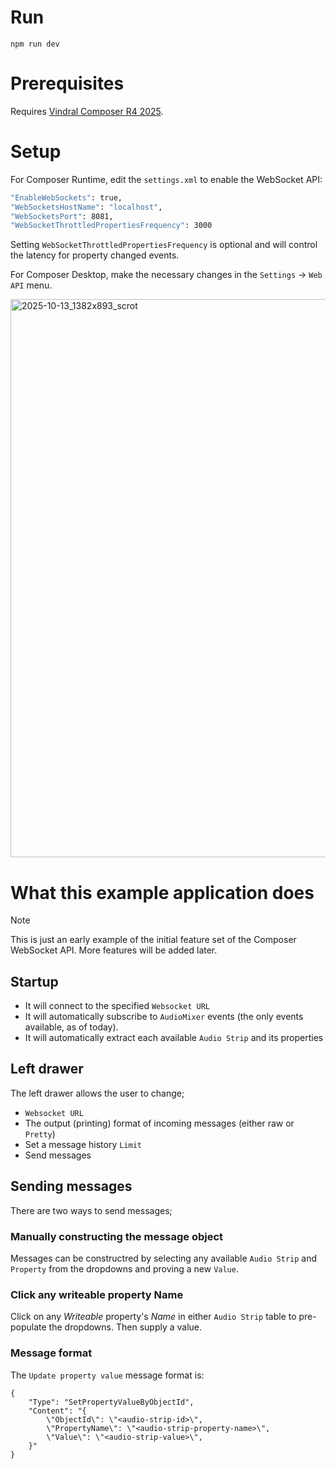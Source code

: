 # Run

`npm run dev`

# Prerequisites

Requires [Vindral Composer R4 2025](https://vindral.com/composer/).

# Setup

For Composer Runtime, edit the `settings.xml` to enable the WebSocket API:

```BASH
"EnableWebSockets": true,
"WebSocketsHostName": "localhost",
"WebSocketsPort": 8081,
"WebSocketThrottledPropertiesFrequency": 3000
```

Setting `WebSocketThrottledPropertiesFrequency` is optional and will control the latency for property changed events.

For Composer Desktop, make the necessary changes in the `Settings` -> `Web API` menu.

<img width="1382" height="893" alt="2025-10-13_1382x893_scrot" src="https://github.com/user-attachments/assets/03fcf71d-4b24-4f83-a353-fca1e61c8ffe" />

# What this example application does

> [!NOTE]
> This is just an early example of the initial feature set of the Composer WebSocket API. More features will be added later.

## Startup

- It will connect to the specified `Websocket URL`
- It will automatically subscribe to `AudioMixer` events (the only events available, as of today).
- It will automatically extract each available `Audio Strip` and its properties

## Left drawer

The left drawer allows the user to change;

- `Websocket URL`
- The output (printing) format of incoming messages (either raw or `Pretty`)
- Set a message history `Limit`
- Send messages

## Sending messages

There are two ways to send messages;

### Manually constructing the message object

Messages can be constructred by selecting any available `Audio Strip` and `Property` from the dropdowns and proving a new `Value`.

### Click any writeable property Name

Click on any _Writeable_ property's _Name_ in either `Audio Strip` table to pre-populate the dropdowns. Then supply a value.

### Message format

The `Update property value` message format is:

```
{
    "Type": "SetPropertyValueByObjectId",
    "Content": "{
        \"ObjectId\": \"<audio-strip-id>\",
        \"PropertyName\": \"<audio-strip-property-name>\",
        \"Value\": \"<audio-strip-value>\",
    }"
}
```
